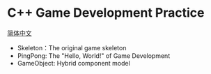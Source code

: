 # C++ Game Development Practice
[简体中文](docs/README-CN.md)

- Skeleton：The original game skeleton
- PingPong: The "Hello, World!" of Game Development
- GameObject: Hybrid component model

